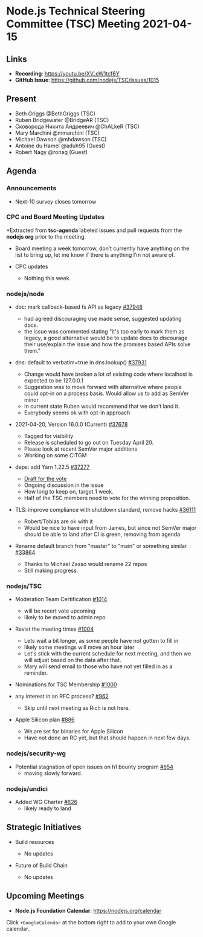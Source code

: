 # Node.js Technical Steering Committee (TSC) Meeting 2021-04-15

## Links

* **Recording**:  <https://youtu.be/XV_eW1tcf6Y>
* **GitHub Issue**: <https://github.com/nodejs/TSC/issues/1015>

## Present

* Beth Griggs @BethGriggs (TSC)
* Ruben Bridgewater @BridgeAR (TSC)
* Сковорода Никита Андреевич @ChALkeR (TSC)
* Mary Marchini @mmarchini (TSC)
* Michael Dawson @mhdawson (TSC)
* Antoine du Hamel @aduh95 (Guest)
* Robert Nagy @ronag (Guest)

## Agenda

### Announcements

* Next-10 survey closes tomorrow

### CPC and Board Meeting Updates

*Extracted from **tsc-agenda** labeled issues and pull requests from the **nodejs org** prior to the meeting.

* Board meeting a week tomorrow, don’t currently have anything on the list to bring up, let me
  know if there is anything I’m not aware of.

* CPC updates
  * Nothing this week.

### nodejs/node

* doc: mark callback-based fs API as legacy [#37948](https://github.com/nodejs/node/pull/37948)
  * had agreed discouraging use made sense, suggested updating docs.
  * the issue was commented stating "it's too early to mark them as legacy, a good alternative would be to update docs to discourage their use/explain the issue and how the promises based APIs solve them."

* dns: default to verbatim=true in dns.lookup() [#37931](https://github.com/nodejs/node/pull/37931)
  * Change would have broken a lot of existing code where localhost is expected to be 127.0.0.1
  * Suggestion was to move forward with alternative where people could opt-in on a process
    basis. Would allow us to add as SemVer minor
  * In current state Ruben would recommend that we don’t land it.
  * Everybody seems ok with opt-in approach

* 2021-04-20, Version 16.0.0 (Current) [#37678](https://github.com/nodejs/node/pull/37678)
  * Tagged for visibility
  * Release is scheduled to go out on Tuesday April 20.
  * Please look at recent SemVer major additions
  * Working on some CITGM

* deps: add Yarn 1.22.5 [#37277](https://github.com/nodejs/node/pull/37277)
  * [Draft for the vote](https://github.com/nodejs/TSC/issues/1012#issuecomment-820688927)
  * Ongoing discussion in the issue
  * How long to keep on, target 1 week.
  * Half of the TSC members need to vote for the winning proposition.

* TLS: improve compliance with shutdown standard, remove hacks [#36111](https://github.com/nodejs/node/pull/36111)
  * Robert/Tobias are ok with it
  * Would be nice to have input from James, but since not SemVer major should be able to land after
    CI is green, removing from agenda

* Rename default branch from "master" to "main" or something similar [#33864](https://github.com/nodejs/node/issues/33864)
  * Thanks to Michael Zasso would rename 22 repos
  * Still making progress.

### nodejs/TSC

* Moderation Team Certification [#1014](https://github.com/nodejs/TSC/issues/1014)
  * will be recert vote upcoming
  * likely to be moved to admin repo

* Revist the meeting times [#1004](https://github.com/nodejs/TSC/issues/1004)
  * Lets wait a bit longer, as some people have not gotten to fill in
  * likely some meetings will move an hour later
  * Let's stick with the current schedule for next meeting, and then we will adjust based on the
    data after that.
  * Mary will send email to those who have not yet filled in as a reminder.

* Nominations for TSC Membership [#1000](https://github.com/nodejs/TSC/issues/1000)

* any interest in an RFC process? [#962](https://github.com/nodejs/TSC/issues/962)
  * Skip until next meeting as Rich is not here.

* Apple Silicon plan [#886](https://github.com/nodejs/TSC/issues/886)
  * We are set for binaries for Apple Silicon
  * Have not done an RC yet, but that should happen in next few days.

### nodejs/security-wg

* Potential stagnation of open issues on h1 bounty program [#654](https://github.com/nodejs/security-wg/issues/654)
  * moving slowly forward.

### nodejs/undici

* Added WG Charter [#626](https://github.com/nodejs/undici/pull/626)
  * likely ready to land

## Strategic Initiatives

* Build resources
  * No updates

* Future of Build Chain
  * No updates

## Upcoming Meetings

* **Node.js Foundation Calendar**: <https://nodejs.org/calendar>

Click `+GoogleCalendar` at the bottom right to add to your own Google calendar.

